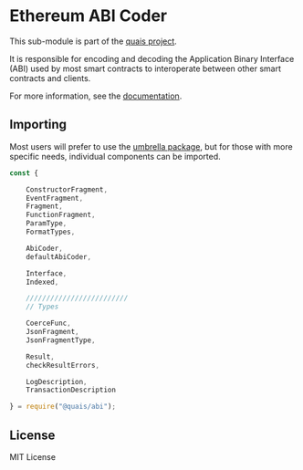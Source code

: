 Ethereum ABI Coder
==================

This sub-module is part of the [quais project](https://github.com/quais-io/quais.js).

It is responsible for encoding and decoding the Application Binary Interface (ABI)
used by most smart contracts to interoperate between other smart contracts and clients.

For more information, see the [documentation](https://docs.quais.io/v5/api/utils/abi/).

Importing
---------

Most users will prefer to use the [umbrella package](https://www.npmjs.com/package/quais),
but for those with more specific needs, individual components can be imported.

```javascript
const {

    ConstructorFragment,
    EventFragment,
    Fragment,
    FunctionFragment,
    ParamType,
    FormatTypes,

    AbiCoder,
    defaultAbiCoder,

    Interface,
    Indexed,

    /////////////////////////
    // Types

    CoerceFunc,
    JsonFragment,
    JsonFragmentType,

    Result,
    checkResultErrors,

    LogDescription,
    TransactionDescription

} = require("@quais/abi");
```

License
-------

MIT License
